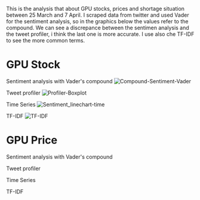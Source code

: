 
This is the analysis that about GPU stocks, prices and shortage situation between 25 March and 7 April. I scraped data from twitter and used Vader for the sentiment analysis, so in the graphics below the values refer to the compound.
We can see a discrepance between the sentimen analysis and the tweet profiler, i think the last one is more accurate. 
I use also che TF-IDF to see the more common terms.
# GPU Stock

Sentiment analysis with Vader's compound
![Compound-Sentiment-Vader](https://user-images.githubusercontent.com/58707590/166121312-fa002341-ab00-4566-8b54-6870bb141a5b.jpg)

Tweet profiler
![Profiler-Boxplot](https://user-images.githubusercontent.com/58707590/166121505-450ae39e-3e99-423b-8f38-b201516854fe.jpg)

Time Series
![Sentiment_linechart-time](https://user-images.githubusercontent.com/58707590/166121570-9e81988d-1a0c-4936-854f-ed0fe380fab8.jpg)

TF-IDF
![TF-IDF](https://user-images.githubusercontent.com/58707590/166121603-8fb3bdb8-3673-4e2f-a3c9-fc9aea4d444a.jpg)

# GPU Price

Sentiment analysis with Vader's compound

Tweet profiler

Time Series


TF-IDF
